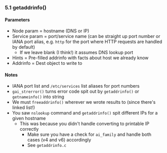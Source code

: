 ### 5.1 getaddrinfo()

#### Parameters

- Node param = hostname (DNS or IP)
- Service param = port/service name (can be straight up port number or IANA port alias, e.g. `http` for the port where HTTP requests are handled by default)
    - If we leave blank (I think!) it assumes DNS lookup port
- Hints = Pre-filled addrinfo with facts about host we already know 
- Addrinfo = Dest object to write to

#### Notes

- IANA port list and `/etc/services` list aliases for port numbers
- `gai_strerror()` turns error code spit out by `getaddrinfo()` or `getnameinfo()` into string
- We must `freeaddrinfo()` wherever we wrote results to (since there's linked list!)
- You saw `nslookup` command and `getaddrinfo()` spit different IPs for a given hostname
    - This was because you didn't handle converting to printable IP correctly
        - Make sure you have a check for `ai_family` and handle both cases (v4 and v6) accordingly
        - See `getaddrinfo.c`
